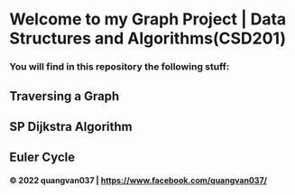 # Welcome to my Graph Project | Data Structures and Algorithms(CSD201)

### You will find in this repository the following stuff:
## Traversing a Graph
## SP Dijkstra Algorithm
## Euler Cycle

#### © 2022 quangvan037 | https://www.facebook.com/quangvan037/